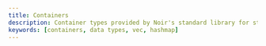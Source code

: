 ```yaml
---
title: Containers
description: Container types provided by Noir's standard library for storing and retrieving data
keywords: [containers, data types, vec, hashmap]
---
```

